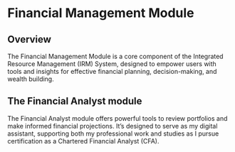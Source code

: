 # Financial Management Module

## Overview
The Financial Management Module is a core component of the Integrated Resource Management (IRM) System, designed to empower users with tools and insights for effective financial planning, decision-making, and wealth building.

## The Financial Analyst module 
The Financial Analyst module offers powerful tools to review portfolios and make informed financial projections. It’s designed to serve as my digital assistant, supporting both my professional work and studies as I pursue certification as a Chartered Financial Analyst (CFA).